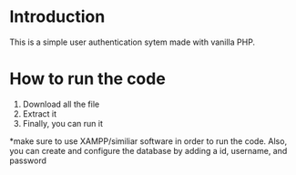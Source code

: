 # Introduction
This is a simple user authentication sytem made with vanilla PHP.

# How to run the code
1. Download all the file
2. Extract it
3. Finally, you can run it 


*make sure to use XAMPP/similiar software in order to run the code. Also, you can create and configure the database by adding a id, username, and password
